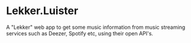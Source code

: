 # Lekker.Luister
A "Lekker" web app to get some music information from music streaming services such as Deezer, Spotify etc, using their open API's.

